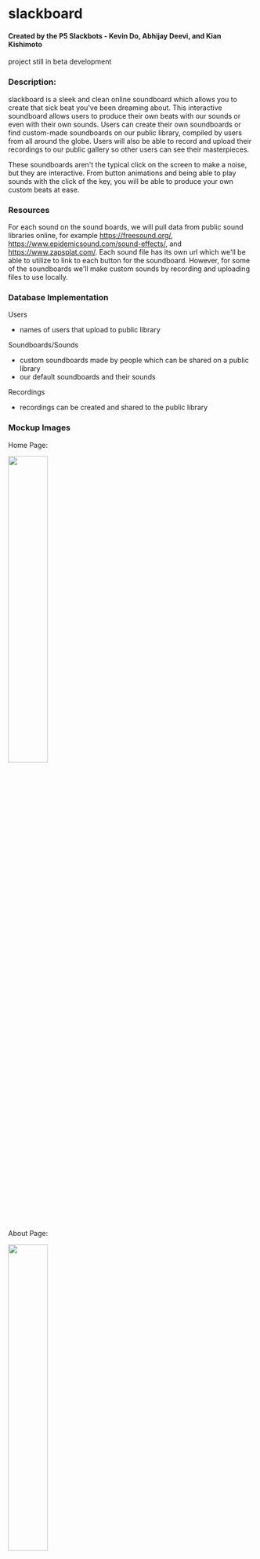 # slackboard
#### Created by the P5 Slackbots -  Kevin Do, Abhijay Deevi, and Kian Kishimoto
project still in beta development


### Description:
slackboard is a sleek and clean online soundboard which allows you to create that sick beat you've been dreaming about.
This interactive soundboard allows users to produce their own beats with our sounds or even with their own 
sounds. Users can create their own soundboards or find custom-made soundboards on our public library, compiled by users from all around the globe. 
Users will also be able to record and upload their recordings to our public gallery so other users can see their masterpieces.

These soundboards aren't the typical click on the screen to make a noise, but they are interactive. From button animations and being able to play sounds with the click of the key, you will be able to produce your own custom beats at ease.


### Resources
For each sound on the sound boards, we will pull data from public sound libraries online, for example https://freesound.org/, https://www.epidemicsound.com/sound-effects/, and https://www.zapsplat.com/. Each sound file has its own url which we'll be able to utilize to link to each button for the soundboard. However, for some of the soundboards we'll make custom sounds by recording and uploading files to use locally. 

### Database Implementation
Users
- names of users that upload to public library

Soundboards/Sounds
- custom soundboards made by people which can be shared on a public library
- our default soundboards and their sounds

Recordings
- recordings can be created and shared to the public library

### Mockup Images

Home Page:
<p>
<img src="https://media.discordapp.net/attachments/744422103788552192/788653409645101066/unknown.png" height=40% width=40%>
</p>

About Page: 
<p>
<img src="https://media.discordapp.net/attachments/744422103788552192/788653979671199754/unknown.png" height=40% width=40%>
</p>

#### Table of Collaborators
|      Name      | Github Username |
|:--------------:|:---------------:|
|    Kevin Do    |   kevin-dough   |
|  Abhijay Deevi |     Dubshott    |
| Kian Kishimoto |     Uhpachee    |
 
 

### Important Project Links:
[Project Plan](https://docs.google.com/document/d/1AE2wDFp38JuWuyR5VViy-U6sAXsbcRyoU44dgAqBC0o/edit)

[Scrum Board](https://github.com/kevin-dough/p5slackbots/projects/1)
